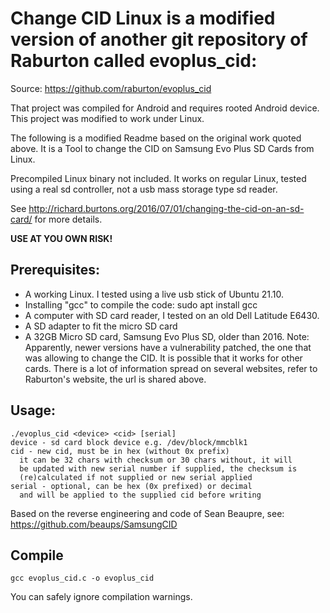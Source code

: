 # Change CID Linux is a modified version of another git repository of Raburton called evoplus_cid:
Source:
https://github.com/raburton/evoplus_cid

That project was compiled for Android and requires rooted Android device.
This project was modified to work under Linux.

The following is a modified Readme based on the original work quoted above. It is a Tool to change the CID on Samsung Evo Plus SD Cards from Linux. 

Precompiled Linux binary not included. It works on regular Linux, tested using a real sd controller, not a usb mass storage type sd reader.

See http://richard.burtons.org/2016/07/01/changing-the-cid-on-an-sd-card/
for more details.

**USE AT YOU OWN RISK!**

## Prerequisites:

* A working Linux. I tested using a live usb stick of Ubuntu 21.10.
* Installing "gcc" to compile the code: sudo apt install gcc
* A computer with SD card reader, I tested on an old Dell Latitude E6430.
* A SD adapter to fit the micro SD card
* A 32GB Micro SD card, Samsung Evo Plus SD, older than 2016. Note: Apparently, newer versions have a vulnerability patched, the one that was allowing to change the CID. It is possible that it works for other cards. There is a lot of information spread on several websites, refer to Raburton's website, the url is shared above.


## Usage:
```
./evoplus_cid <device> <cid> [serial]
device - sd card block device e.g. /dev/block/mmcblk1
cid - new cid, must be in hex (without 0x prefix)
  it can be 32 chars with checksum or 30 chars without, it will
  be updated with new serial number if supplied, the checksum is
  (re)calculated if not supplied or new serial applied
serial - optional, can be hex (0x prefixed) or decimal
  and will be applied to the supplied cid before writing
```

Based on the reverse engineering and code of Sean Beaupre,
see: https://github.com/beaups/SamsungCID

## Compile

`gcc evoplus_cid.c -o evoplus_cid`

You can safely ignore compilation warnings.
